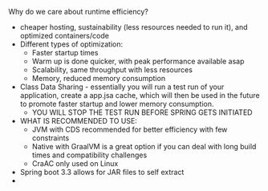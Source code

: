 Why do we care about runtime efficiency?
- cheaper hosting, sustainability (less resources needed to run it), and optimized containers/code
- Different types of optimization:
	- Faster startup times
	- Warm up is done quicker, with peak performance available asap
	- Scalability, same throughput with less resources
	- Memory, reduced memory consumption
- Class Data Sharing - essentially you will run a test run of your application, create a app.jsa cache, which will then be used in the future to promote faster startup and lower memory consumption.
	- YOU WILL STOP THE TEST RUN BEFORE SPRING GETS INITIATED
- WHAT IS RECOMMENDED TO USE:
	- JVM with CDS recommended for better efficiency with few constraints
	- Native with GraalVM is a great option if you can deal with long build times and compatibility challenges
	- CraAC only used on Linux
- Spring boot 3.3 allows for JAR files to self extract
- 
